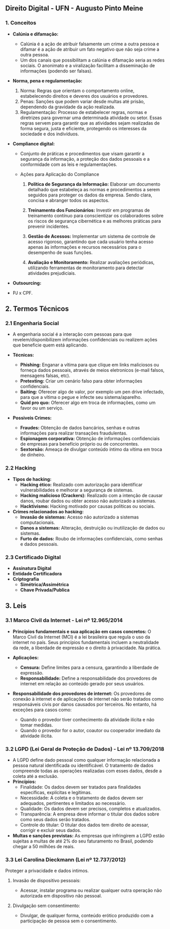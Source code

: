 ## **Direito Digital - UFN - Augusto Pinto Meine**

### **1. Conceitos**

* **Calúnia e difamação:**
  * Calúnia é a ação de atribuir falsamente um crime a outra pessoa e difamar é a ação de atribuir um fato negativo que não seja crime a outra pessoa.
  * Um dos canais que possibilitam a calúnia e difamação seria as redes sociais. O anonimato e a viralização facilitam a disseminação de informações (podendo ser falsas).

* **Norma, pena e regulamentação:**
    1. Norma: Regras que orientam o comportamento online, estabelecendo direitos e deveres dos usuários e provedores.
    2. Penas: Sanções que podem variar desde multas até prisão, dependendo da gravidade da ação realizada.
    3. Regulamentação: Processo de estabelecer regras, normas e diretrizes para governar uma determinada atividade ou setor. Essas regras servem para garantir que as atividades sejam realizadas de forma segura, justa e eficiente, protegendo os interesses da sociedade e dos indivíduos.

* **Compliance digital:**
    * Conjunto de práticas e procedimentos que visam garantir a segurança da informação, a proteção dos dados pessoais e a conformidade com as leis e regulamentações.
    
    * Ações para Aplicação do Compliance

        1. **Política de Segurança da Informação:** Elaborar um documento detalhado que estabeleça as normas e procedimentos a serem seguidos para proteger os dados da empresa. Sendo clara, concisa e abranger todos os aspectos.

        2. **Treinamento dos Funcionários:** Investir em programas de treinamento contínuo para conscientizar os colaboradores sobre os riscos de segurança cibernética e as melhores práticas para prevenir incidentes.

        3. **Gestão de Acessos:** Implementar um sistema de controle de acesso rigoroso, garantindo que cada usuário tenha acesso apenas às informações e recursos necessários para o desempenho de suas funções.

        4. **Avaliação e Monitoramento:** Realizar avaliações periódicas, utilizando ferramentas de monitoramento para detectar atividades prejudiciais.

 * **Outsourcing:**
  * PJ x CPF.

## 2. Termos Técnicos

### 2.1 Engenharia Social

* A engenharia social é a interação com pessoas para que revelem/disponibilizem informações confidenciais ou realizem ações que beneficie quem está aplicando. 

* **Técnicas:**
    * **Phishing:** Enganar a vítima para que clique em links maliciosos ou forneça dados pessoais, através de meios eletronicos (e-mail falsos, mensagens falsas, etc).
    * **Pretexting:** Criar um cenário falso para obter informações confidenciais.
    * **Baiting:** Oferecer algo de valor, por exemplo um pen drive infectado, para que a vítima o pegue e infecte seu sistema/aparelho.
    * **Quid pro quo:** Oferecer algo em troca de informações, como um favor ou um serviço.
* **Possiveis Crimes:**
    * **Fraudes:** Obtenção de dados bancários, senhas e outras informações para realizar transações fraudulentas.
    * **Espionagem corporativa:** Obtenção de informações confidenciais de empresas para benefício próprio ou de concorrentes.
    * **Sextorsão:** Ameaça de divulgar conteúdo íntimo da vítima em troca de dinheiro.

### 2.2 Hacking

* **Tipos de hacking:**
    * **Hacking ético:** Realizado com autorização para identificar vulnerabilidades e melhorar a segurança de sistemas.
    * **Hacking malicioso (Crackers):** Realizado com a intenção de causar danos, roubar dados ou obter acesso não autorizado a sistemas.
    * **Hacktivismo:** Hacking motivado por causas políticas ou sociais.
* **Crimes relacionados ao hacking:**
    * **Invasão de sistemas:** Acesso não autorizado a sistemas computacionais.
    * **Danos a sistemas:** Alteração, destruição ou inutilização de dados ou sistemas.
    * **Furto de dados:** Roubo de informações confidenciais, como senhas e dados pessoais.
 
 ### 2.3 Certificado Digital

* **Assinatura Digital**
* **Entidade Certificadora**
* **Criptografia**
    * **Simétrica/Assimétrica**
    * **Chave Privada/Publica**
      
## 3. Leis

### 3.1 Marco Civil da Internet - Lei nº 12.965/2014

* **Princípios fundamentais e sua aplicação em casos concretos:** O Marco Civil da Internet (MCI) é a lei brasileira que regula o uso da internet no país. Seus princípios fundamentais incluem a neutralidade da rede, a liberdade de expressão e o direito à privacidade. Na prática.

* **Aplicações:**
    * **Censura:** Define limites para a censura, garantindo a liberdade de expressão.
    * **Responsabilidade:** Define a responsabilidade dos provedores de internet em relação ao conteúdo gerado por seus usuários.
* **Responsabilidade dos provedores de internet:** Os provedores de conexão à internet e de aplicações de internet não serão tratados como responsáveis civis por danos causados por terceiros. No entanto, há exceções para casos como:
    * Quando o provedor tiver conhecimento da atividade ilícita e não tomar medidas.
    * Quando o provedor for o autor, coautor ou cooperador imediato da atividade ilícita.

### 3.2 LGPD (Lei Geral de Proteção de Dados) - Lei nº 13.709/2018

* A LGPD define dado pessoal como qualquer informação relacionada a pessoa natural identificada ou identificável. O tratamento de dados compreende todas as operações realizadas com esses dados, desde a coleta até a exclusão.
* **Princípios:** 
    * Finalidade: Os dados devem ser tratados para finalidades específicas, explícitas e legítimas.
    * Necessidade: A coleta e o tratamento de dados devem ser adequados, pertinentes e limitados ao necessário.
    * Qualidade: Os dados devem ser precisos, completos e atualizados.
    * Transparência: A empresa deve informar o titular dos dados sobre como seus dados serão tratados.
    * Controle do titular: O titular dos dados tem direito de acessar, corrigir e excluir seus dados.
* **Multas e sanções previstas:** As empresas que infringirem a LGPD estão sujeitas a multas de até 2% do seu faturamento no Brasil, podendo chegar a 50 milhões de reais.

### 3.3 Lei Carolina Dieckmann (Lei nº 12.737/2012)

Proteger a privacidade e dados intimos.

1. Invasão de dispositivo pessoais:

    * Acessar, instalar programa ou realizar qualquer outra operação não autorizada em dispositivo não pessoal.

2. Divulgação sem consentimento:

    * Divulgar, de qualquer forma, conteúdo erótico produzido com a participação de pessoa sem o consentimento.
